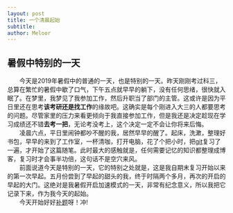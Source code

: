```yaml
---
layout: post
title: 一个清晨起始
subtitle: 
author: Meloor
---
```


暑假中特别的一天
------

&emsp;&emsp;今天是2019年暑假中的普通的一天，也是特别的一天。昨天刚刚考过科三，总算在繁忙的暑假中歇了口气，下午五点就早早的躺下，没有任何思绪，很快就入眠了。在梦里，我梦见了我参加工作，然后升职当了部门的主管。这或许是因为平日里还在思考**该考研还是找工作**的缘故吧。这确实是每个刚进入大三的人都要思考的问题。尽管家里的压力来看更倾向于我直接参加工作，但是我还是决定趁现在学习成绩还不错**去考一把**，无论考没考上，这个决定一定不会让你将来后悔。  
&emsp;&emsp;凌晨六点，平日里闹钟都吵不醒的我，居然早早的醒了。起床，洗漱，整理好书包，早早的来到了工作室，一杯清咖，打开电脑，花了个把小时，把[git](https://www.cnblogs.com/fqlife/p/8493745.html)复习了一遍，才开始了这篇随笔。此时最大的感触就是，任何需要记忆的知识都整理成博客，复习时才会事半功倍，这句话不是空穴来风。  
&emsp;&emsp;前面说道今天是特别的一天，它的特别之处就是，这是我自期末复习开始以来的第一次早起。五月份尝到了早起的甜头的我，终于时隔两个多月，再次的开启的早起的大门。这绝对是我暑假开启加速模式的一天，非常有纪念意义，所以我把它记录下来，作为我今天的起始。  
&emsp;&emsp;今天开始好好[补题](https://ac.nowcoder.com/acm/contest/886#question)呀！冲!  


	
